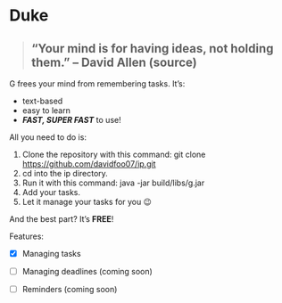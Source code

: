 # **Duke**
>## “Your mind is for having ideas, not holding them.” – David Allen (source)

G frees your mind from remembering tasks. It’s:

- text-based  
- easy to learn  
- **_FAST, SUPER FAST_** to use!  

All you need to do is:

1. Clone the repository with this command: git clone https://github.com/davidfoo07/ip.git
2. cd into the ip directory.
3. Run it with this command: java -jar build/libs/g.jar
4. Add your tasks.  
5. Let it manage your tasks for you 😉  

And the best part? It’s **FREE**!

Features:
- [x] Managing tasks
- [ ] Managing deadlines (coming soon)
- [ ] Reminders (coming soon)

